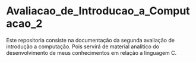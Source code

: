 # Avaliacao_de_Introducao_a_Computacao_2
Este repositoria consiste na documentação da segunda avaliação de introdução a computação. Pois servirá de material analitico do desenvolvimento de meus conhecimentos em relação a linguagem C. 
